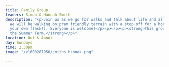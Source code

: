 ```yaml
---
title: Family Group
leaders: Simon & Hannah Smith
description: "<p>Join us as we go for walks and talk about life and all God is doing!
  We will be walking on pram friendly terrain with a stop off for a hot drink (bring
  your own flask!). Everyone is welcome!</p><p></p><p><strong>This group is FULL for
  the Summer Term.</strong></p>"
location: Out & About
day: Sundays
time: 2.30pm
image: "/v1608287950/smiths_hkhnak.png"

---
```

